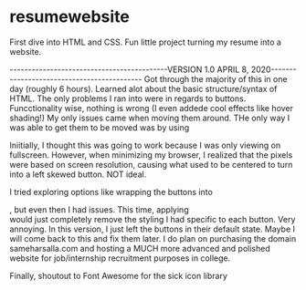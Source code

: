 # resumewebsite
First dive into HTML and CSS. Fun little project turning my resume into a website. 

-------------------------------------------VERSION 1.0 APRIL 8, 2020-------------------------------------------
Got through the majority of this in one day (roughly 6 hours). Learned alot about the basic structure/syntax of HTML. The only problems I ran into were in regards to buttons. Funcctionality wise, nothing is wrong (I even addede cool effects like hover shading!) My only issues came when moving them around. THe only way I was able to get them to be moved was by using 

<style>
.btn{
  position: relative;
  left: 700px;
  }
</style>

Iniitially, I thought this was going to work because I was only viewing on fullscreen. However, when minimizing my browser, I realized that the pixels were based on screen resolution, causing what used to be centered to turn into a left skewed button. NOT ideal.

I tried exploring options like wrapping the buttons into <div>, but even then I had issues. This time, applying <div> would just completely remove the styling I had specific to each button. Very annoying. In this version, I just left the buttons in their default state. Maybe I will come back to this and fix them later. I do plan on purchasing the domain sameharsalla.com and hosting a MUCH more advanced and polished website for job/internship recruitment purposes in college.

Finally, shoutout to Font Awesome for the sick icon library
